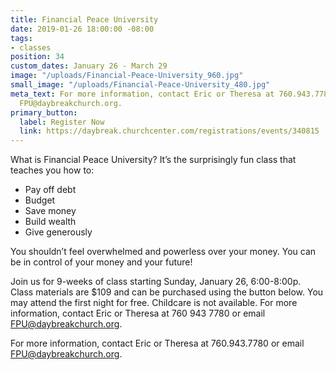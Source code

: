 ```yaml
---
title: Financial Peace University
date: 2019-01-26 18:00:00 -08:00
tags:
- classes
position: 34
custom_dates: January 26 - March 29
image: "/uploads/Financial-Peace-University_960.jpg"
small_image: "/uploads/Financial-Peace-University_480.jpg"
meta_text: For more information, contact Eric or Theresa at 760.943.7780 or email
  FPU@daybreakchurch.org.
primary_button:
  label: Register Now
  link: https://daybreak.churchcenter.com/registrations/events/340815
---
```


What is Financial Peace University?
It’s the surprisingly fun class that teaches you how to:

* Pay off debt
* Budget
* Save money
* Build wealth
* Give generously

You shouldn’t feel overwhelmed and powerless over your money. You can be in control of your money and your future!

Join us for 9-weeks of class starting Sunday, January 26, 6:00-8:00p. Class materials are $109 and can be purchased using the button below. You may attend the first night for free. Childcare is not available. For more information, contact Eric or Theresa at 760 943 7780 or email FPU@daybreakchurch.org.

For more information, contact Eric or Theresa at 760.943.7780 or email [FPU@daybreakchurch.org](FPU@daybreakchurch.org). 
